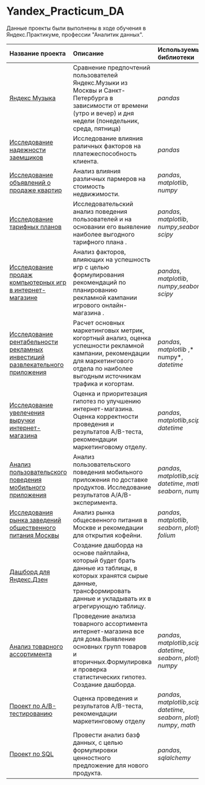 # Yandex_Practicum_DA

Данные проекты были выполнены в ходе обучения в Яндекс.Практикуме, профессии "Аналитик данных".

| Название проекта | Описание | Используемые библиотеки | 
| :---------------------- | :---------------------- | :---------------------- |
| [Яндекс Музыка](https://github.com/yuliyamiroshnichenko/Yandex_Practicum_DA/tree/main/Яндекс%20Музыка) | Сравнение предпочтений пользователей Яндекс.Музыки из Москвы и Санкт-Петербурга в зависимости от времени (утро и вечер) и дня недели (понедельник, среда, пятница)| *pandas* |
| [Исследование надежности заемщиков](https://github.com/yuliyamiroshnichenko/Yandex_Practicum_DA/tree/main/Исследование%20надежности%20заемщиков) |Исследование влияния раличных факторов на платежеспособность клиента.| *pandas* |
| [Исследование объявлений о продаже квартир](https://github.com/yuliyamiroshnichenko/Yandex_Practicum_DA/tree/main/Исследование%20объявлений%20о%20продаже%20квартир) |Анализ влияния различных пармеров на стоимость недвижимости.| *pandas*, *matplotlib*, *numpy*|
| [Исследование тарифных планов](https://github.com/yuliyamiroshnichenko/Yandex_Practicum_DA/tree/main/Исследование%20тарифных%20планов) |Исследовательский анализ поведения пользователей и на основании его выявление наиболее выгодного тарифного плана .| *pandas*, *matplotlib*, *numpy*,*seaborn*, *scipy*|
| [Исследование продаж компьютерных игр в интернет-магазине](https://github.com/yuliyamiroshnichenko/Yandex_Practicum_DA/tree/main/Исследование%20продаж%20компьютерных%20игр%20в%20интернет-магазине) | Анализ факторов, влияющих на успешность игр с целью формулирования рекомендаций по планированию рекламной кампании игрового онлайн-магазина  .| *pandas*, *matplotlib*, *numpy*,*seaborn*, *scipy*|
| [Исследование рентабельности рекламных инвестиций развлекательного приложения](https://github.com/yuliyamiroshnichenko/Yandex_Practicum_DA/tree/main/Исследование%20рентабельности%20рекламных%20инвестиций%20развлекательного%20приложения)| Расчет основных маркетинговых метрик, когортный анализ, оценка успешности рекламной кампании, рекомендации для маркетингового отдела по наиболее выгодным источникам трафика и когортам. | *pandas*, *matplotlib* ,* numpy*, *datetime*|
| [Исследование увелечения выручки интернет-магазина](https://github.com/yuliyamiroshnichenko/Yandex_Practicum_DA/tree/main/Исследование%20увелечения%20выручки%20интернет-магазина)| Оценка и приоритезация гипотез по улучшению интернет-магазина. Оценка корректности проведения и результатов A/B-теста, рекомендации маркетинговому отделу.  | *pandas*, *matplotlib*,*scipy*, *datetime*|
| [Анализ пользовательского поведения мобильного приложения](https://github.com/yuliyamiroshnichenko/Yandex_Practicum_DA/tree/main/Анализ%20пользовательского%20поведения%20мобильного%20приложения)| Анализ пользовательского поведения мобильного приложения по доставке продуктов. Исследование результатов A/A/B-эксперимента. | *pandas*, *matplotlib*,*scipy*, *datetime*, *math*, *seaborn*, *numpy*|
| [Исследования рынка заведений общественного питания Москвы](https://github.com/yuliyamiroshnichenko/Yandex_Practicum_DA/tree/main/Исследования%20рынка%20заведений%20общественного%20питания%20Москвы)| Анализ рынка общесвенного питания в Москве и рекомедации для открытия кофейни.| *pandas*, *matplotlib*, *seaborn*, *plotly*, *folium*|
| [Дашборд для Яндекс.Дзен](https://github.com/yuliyamiroshnichenko/Yandex_Practicum_DA/tree/main/Дашборд%20для%20Яндекс.Дзен)| Создание дашборда на основе пайплайна, который будет брать данные из таблицы, в которых хранятся сырые данные, трансформировать данные и укладывать их в агрегирующую таблицу. | |
| [Анализ товарного ассортимента](https://github.com/yuliyamiroshnichenko/Yandex_Practicum_DA/tree/main/Анализ%20товарного%20ассортимента)| Проведение анализа товарного ассортимента интернет-магазина все для дома.Выявление основных групп товаров и вторичных.Формулировка и проверка статистических гипотез. Создание дашборда.  | *pandas*, *matplotlib*,*scipy*, *datetime*, *seaborn*, *plotly*, *numpy*|
| [Проект по A/B-тестированию](https://github.com/yuliyamiroshnichenko/Yandex_Practicum_DA/tree/main/Проект%20по%20AB-тестированию)| Оценка проведения и результатов А/B-теста, рекомендации маркетинговому отделу  | *pandas*, *matplotlib*,*scipy*, *datetime*, *seaborn*, *plotly*, *numpy*, *math*|
| [Проект по SQL](https://github.com/yuliyamiroshnichenko/Yandex_Practicum_DA/tree/main/Проект%20по%20SQL)| Провести анализ базф данных, с целью формулировки ценностного предложение для нового продукта.| *pandas*, *sqlalchemy*|
